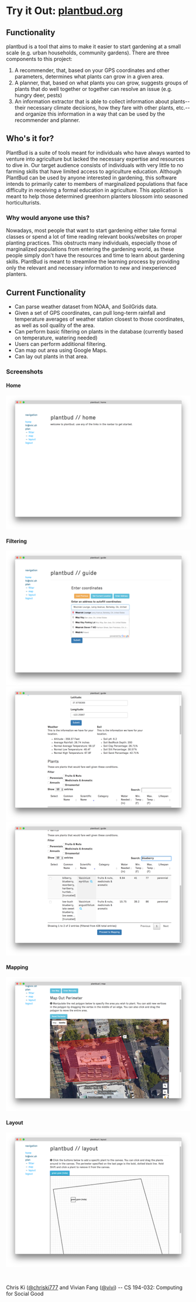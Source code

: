 # Try it Out: [plantbud.org](https://plantbud.org)

## Functionality

plantbud is a tool that aims to make it easier to start gardening at a small
scale (e.g. urban households, community gardens). There are three components to
this project:

1. A recommender, that, based on your GPS coordinates and other parameters,
   determines what plants can grow in a given area.
2. A planner, that, based on what plants you can grow, suggests groups of plants
   that do well together or together can resolve an issue (e.g. hungry deer,
   pests)
3. An information extractor that is able to collect information about
   plants--their necessary climate decisions, how they fare with other plants,
   etc.--and organize this information in a way that can be used by
   the recommender and planner.

## Who's it for?

PlantBud is a suite of tools meant for individuals who have always wanted to
venture into agriculture but lacked the necessary expertise and resources to
dive in. Our target audience consists of individuals with very little to no
farming skills that have limited access to agriculture education. Although
PlantBud can be used by anyone interested in gardening, this software intends to
primarily cater to members of marginalized populations that face difficulty in
receiving a formal education in agriculture. This application is meant to help
those determined greenhorn planters blossom into seasoned horticulturists.

### Why would anyone use this?

Nowadays, most people that want to start gardening either take formal classes or
spend a lot of time reading relevant books/websites on proper planting
practices. This obstructs many individuals, especially those of marginalized
populations from entering the gardening world, as these people simply don't have
the resources and time to learn about gardening skills. PlantBud is meant to
streamline the learning process by providing only the relevant and necessary
information to new and inexperienced planters. 

## Current Functionality
- Can parse weather dataset from NOAA, and SoilGrids data.
- Given a set of GPS coordinates, can pull long-term rainfall and temperature
  averages of weather station closest to those coordinates, as well as soil
  quality of the area.
- Can perform basic filtering on plants in the database (currently based on
    temperature, watering needed)
- Users can perform additional filtering.
- Can map out area using Google Maps.
- Can lay out plants in that area.

### Screenshots
#### Home
![homepage](images/home.png)

#### Filtering
![guide](images/guide.png)
![plants](images/plants.png)
![plant filtering](images/search_plants.png)

#### Mapping
![guide](images/map.png)

#### Layout
![guide](images/layout.png)

<br>

Chris Ki ([@chriski777](https://github.com/chriski777) and Vivian Fang
([@vivi](https://github.com/vivi)) -- CS 194-032: Computing for Social Good
